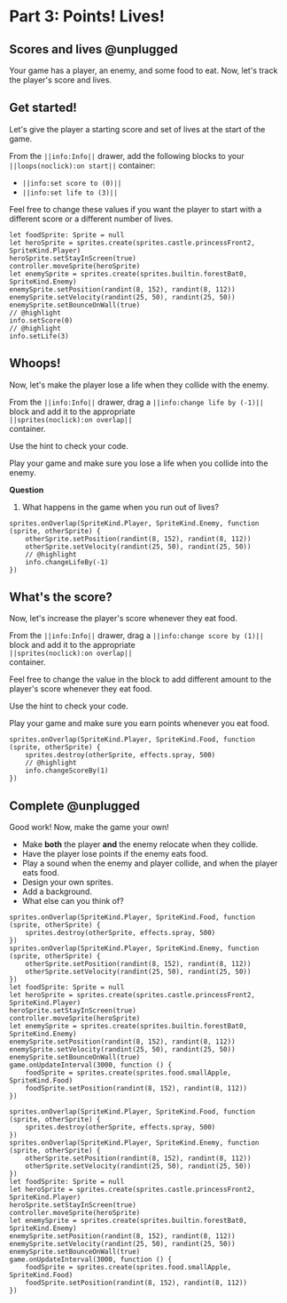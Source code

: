 # Part 3: Points! Lives!

## Scores and lives @unplugged

Your game has a player, an enemy, and some food to eat.
Now, let's track the player's score and lives.

## Get started!

Let's give the player a starting score and set of lives at the start of the game.

From the ``||info:Info||`` drawer, add the following blocks to your
``||loops(noclick):on start||`` container:

-    ``||info:set score to (0)||``
-    ``||info:set life to (3)||``

Feel free to change these values if you want the player to start with a
different score or a different number of lives.

```blocks
let foodSprite: Sprite = null
let heroSprite = sprites.create(sprites.castle.princessFront2, SpriteKind.Player)
heroSprite.setStayInScreen(true)
controller.moveSprite(heroSprite)
let enemySprite = sprites.create(sprites.builtin.forestBat0, SpriteKind.Enemy)
enemySprite.setPosition(randint(8, 152), randint(8, 112))
enemySprite.setVelocity(randint(25, 50), randint(25, 50))
enemySprite.setBounceOnWall(true)
// @highlight
info.setScore(0)
// @highlight
info.setLife(3)
```

## Whoops!

Now, let's make the player lose a life when they collide with the enemy.

From the ``||info:Info||`` drawer, drag a
``||info:change life by (-1)||``   
block and add it to the appropriate   
``||sprites(noclick):on overlap||``   
container.

Use the hint to check your code.

Play your game and make sure you lose a life when you collide into the enemy.

**Question**

1.   What happens in the game when you run out of lives?

```block
sprites.onOverlap(SpriteKind.Player, SpriteKind.Enemy, function (sprite, otherSprite) {
    otherSprite.setPosition(randint(8, 152), randint(8, 112))
    otherSprite.setVelocity(randint(25, 50), randint(25, 50))
    // @highlight
    info.changeLifeBy(-1)
})
```

## What's the score?

Now, let's increase the player's score whenever they eat food.

From the ``||info:Info||`` drawer, drag a
``||info:change score by (1)||``   
block and add it to the appropriate   
``||sprites(noclick):on overlap||``   
container.

Feel free to change the value in the
block to add different amount to the player's score
whenever they eat food.

Use the hint to check your code.

Play your game and make sure you earn points whenever you eat food.

```block
sprites.onOverlap(SpriteKind.Player, SpriteKind.Food, function (sprite, otherSprite) {
    sprites.destroy(otherSprite, effects.spray, 500)
    // @highlight
    info.changeScoreBy(1)
})
```

## Complete @unplugged

Good work! Now, make the game your own!

-    Make **both** the player **and** the enemy relocate when they collide.
-    Have the player lose points if the enemy eats food.
-    Play a sound when the enemy and player collide, and when the player eats food.
-    Design your own sprites.
-    Add a background.
-    What else can you think of?

```template
sprites.onOverlap(SpriteKind.Player, SpriteKind.Food, function (sprite, otherSprite) {
    sprites.destroy(otherSprite, effects.spray, 500)
})
sprites.onOverlap(SpriteKind.Player, SpriteKind.Enemy, function (sprite, otherSprite) {
    otherSprite.setPosition(randint(8, 152), randint(8, 112))
    otherSprite.setVelocity(randint(25, 50), randint(25, 50))
})
let foodSprite: Sprite = null
let heroSprite = sprites.create(sprites.castle.princessFront2, SpriteKind.Player)
heroSprite.setStayInScreen(true)
controller.moveSprite(heroSprite)
let enemySprite = sprites.create(sprites.builtin.forestBat0, SpriteKind.Enemy)
enemySprite.setPosition(randint(8, 152), randint(8, 112))
enemySprite.setVelocity(randint(25, 50), randint(25, 50))
enemySprite.setBounceOnWall(true)
game.onUpdateInterval(3000, function () {
    foodSprite = sprites.create(sprites.food.smallApple, SpriteKind.Food)
    foodSprite.setPosition(randint(8, 152), randint(8, 112))
})
```

```ghost
sprites.onOverlap(SpriteKind.Player, SpriteKind.Food, function (sprite, otherSprite) {
    sprites.destroy(otherSprite, effects.spray, 500)
})
sprites.onOverlap(SpriteKind.Player, SpriteKind.Enemy, function (sprite, otherSprite) {
    otherSprite.setPosition(randint(8, 152), randint(8, 112))
    otherSprite.setVelocity(randint(25, 50), randint(25, 50))
})
let foodSprite: Sprite = null
let heroSprite = sprites.create(sprites.castle.princessFront2, SpriteKind.Player)
heroSprite.setStayInScreen(true)
controller.moveSprite(heroSprite)
let enemySprite = sprites.create(sprites.builtin.forestBat0, SpriteKind.Enemy)
enemySprite.setPosition(randint(8, 152), randint(8, 112))
enemySprite.setVelocity(randint(25, 50), randint(25, 50))
enemySprite.setBounceOnWall(true)
game.onUpdateInterval(3000, function () {
    foodSprite = sprites.create(sprites.food.smallApple, SpriteKind.Food)
    foodSprite.setPosition(randint(8, 152), randint(8, 112))
})
```
